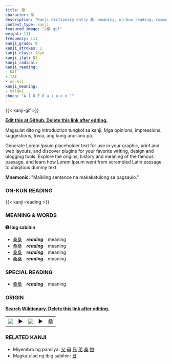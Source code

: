 ```yaml
---
title: 桑
character: 桑
description: "Kanji dictionary entry 桑: meaning, on-kun reading, compounds, origin, related kanji"
content_type: kanji
featured_image: "/桑.gif"
weight: 111
frequency: 111
kanji_grade: 9
kanji_strokes: 1
kanji_class: Jōyō
kanji_jlpt: N1
kanji_radical: 
kanji_reading: 
- DAI
- TAI
- oo-kii
kanji_meaning:
- malaki
chōon: "Ā Ī Ū Ē Ō ā ī ū ē ō ’"
---
```

[//]: # (Don't edit the line below. Kanji animated GIF code is automatically generated.)
{{< kanji-gif >}}

[//]: # (Edit below this line.)

**[Edit this at Github. Delete this link after editing.](https://github.com/tim0g/tim/tree/main/content/kanji/桑/index.md)**

Magsulat dito ng introduction tungkol sa kanji. Mga opinions, impressions, suggestions, trivia, ang kung ano-ano pa.

Generate Lorem Ipsum placeholder text for use in your graphic, print and web layouts, and discover plugins for your favorite writing, design and blogging tools. Explore the origins, history and meaning of the famous passage, and learn how Lorem Ipsum went from scrambled Latin passage to ubiqitous dummy text.
 
**Mnemonic:** "Maikling sentence na makakatulong sa pagsaulo."

### ON-KUN READING

[//]: # (Don't edit the line below. ON-KUN READING code is automatically generated.)
{{< kanji-reading >}}

### MEANING & WORDS

#### ➊ **Ibig sabihin**
  - [桑](../桑)[桑](../桑)　***reading***　meaning
  - [桑](../桑)[桑](../桑)　***reading***　meaning
  - [桑](../桑)[桑](../桑)　***reading***　meaning
  - [桑](../桑)[桑](../桑)　***reading***　meaning

### SPECIAL READING
  - [桑](../桑)[桑](../桑)　***reading***　meaning

### ORIGIN

**[Search Wiktionary. Delete this link after editing.](https://wiktionary.org/wiki/桑)**
<table class="kanji-table"><tr><td>
<img src="60px-桑-bronze.svg.png">
</td><td>▶</td><td>
<img src="60px-桑-oracle.svg.png">
</td><td>▶</td>
<td class="kanji-origin">桑</td>
</tr></table>

### RELATED KANJI
- Miyembro ng pamilya: [父](../父) [母](../母) [兄](../兄) [弟](../弟) [桑](../桑) [娘](../娘)
- Magkatulad ng ibig sabihin: [日](../日)
